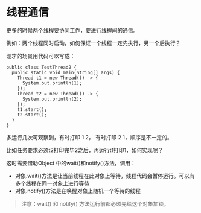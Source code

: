 # 线程通信

更多的时候两个线程要协同工作，要进行线程间的通信。

例如：两个线程同时启动，如何保证一个线程一定先执行，另一个后执行？

刚才的场景用代码可以写成：

```
public class TestThread2 {
  public static void main(String[] args) {
    Thread t1 = new Thread(() -> {
      System.out.println(1);
    });
    Thread t2 = new Thread(() -> {
      System.out.println(2);
    });
    t1.start();
    t2.start();
  }
}
```
多运行几次可观察到，有时打印 1 2， 有时打印 2 1，顺序是不一定的。

比如任务要求必须t2打印完毕2之后，再运行t1打印1，如何实现呢？

这时需要借助Object 中的wait()和notify()方法，调用：
* 对象.wait()方法是让当前线程在此对象上等待，线程代码会暂停运行。可以有多个线程在同一对象上进行等待
* 对象.notify()方法是在唤醒对象上随机一个等待的线程

> 注意：wait() 和 notify() 方法运行前都必须先给这个对象加锁。